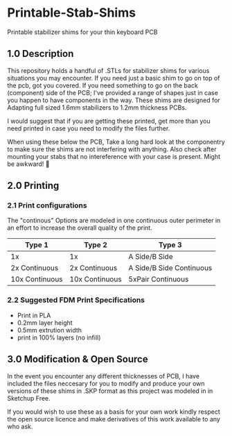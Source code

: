 # Printable-Stab-Shims
Printable stabilizer shims for your thin keyboard PCB

## 1.0 Description
This repository holds a handful of .STLs for stabilizer shims for various situations you may encounter. If you need just a basic shim to go on top of the pcb, got you covered. If you need something to go on the back (component) side of the PCB; I've provided a range of shapes just in case you happen to have components in the way. These shims are designed for Adapting full sized 1.6mm stabilizers to 1.2mm thickness PCBs.

I would suggest that if you are getting these printed, get more than you need printed in case you need to modify the files further.

When using these below the PCB, Take a long hard look at the componentry to make sure the shims are not interfering with anything. Also check after mounting your stabs that no intereference with your case is present. Might be awkward! 🤪

## 2.0 Printing

### 2.1 Print configurations

The "continous" Options are modeled in one continuous outer perimeter in an effort to increase the overall quality of the print.

| Type 1     | Type 2    | Type 3    |
|------------|-----------|-----------|
| 1x   | 1x | A Side/B Side|
| 2x Continuous   | 2x Continuous  | A Side/B Side Continuous|
| 10x Continuous | 10x Continuous  | 5xPair Continuous |

### 2.2 Suggested FDM Print Specifications

- Print in PLA
- 0.2mm layer height
- 0.5mm extrution width
- print in 100% layers (no infill)

## 3.0 Modification & Open Source

In the event you encounter any different thicknesses of PCB, I have included the files neccesary for you to modify and produce your own versions of these shims in .SKP format as this project was modeled in in Sketchup Free.

If you would wish to use these as a basis for your own work kindly respect the open source licence and make derivatives of this work available to any who ask.

